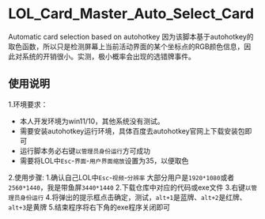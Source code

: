 # LOL_Card_Master_Auto_Select_Card
Automatic card selection based on autohotkey
因为该脚本基于autohotkey的取色函数，所以只是检测屏幕上当前活动界面的某个坐标点的RGB颜色信息，因此对系统的开销很小。实测，极小概率会出现的选错牌事件。

## 使用说明
1.环境要求：
- 本人开发环境为win11/10，其他系统没有测试。
- 需要安装autohotkey运行环境，具体百度去autohotkey官网上下载安装包即可
- 运行脚本务必右键`以管理员身份运行`方可成功
- 需要将LOL中`Esc`-`界面`-`用户界面缩放`设置为35，以便取色

2.使用步骤:
  1.确认自己LOL中`Esc`-`视频`-`分辨率` 大部分用户是`1920*1080`或者`2560*1440`，我是带鱼屏`3440*1440`
  2.下载仓库中对应的代码或exe文件
  3.右键`以管理员身份运行`
  4.将弹出的提示框点击确定，测试，`alt+1`是蓝牌、`alt+2`是红牌、`alt+3`是黄牌
  5.结束程序将右下角的exe程序关闭即可
